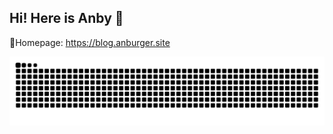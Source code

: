 ## Hi! Here is Anby 👋
🏡Homepage: https://blog.anburger.site
<!--
**anbydemara/anbydemara** is a ✨ _special_ ✨ repository because its `README.md` (this file) appears on your GitHub profile.

Here are some ideas to get you started:

- 🔭 I’m currently working on ...
- 🌱 I’m currently learning ...
- 👯 I’m looking to collaborate on ...
- 🤔 I’m looking for help with ...
- 💬 Ask me about ...
- 📫 How to reach me: ...
- 😄 Pronouns: ...
- ⚡ Fun fact: ...
-->
<picture>
  <source media="(prefers-color-scheme: dark)" srcset="https://raw.githubusercontent.com/anbydemara/anbydemara/output/github-contribution-grid-snake-dark.svg" />
  <source media="(prefers-color-scheme: light)" srcset="https://raw.githubusercontent.com/anbydemara/anbydemara/output/github-contribution-grid-snake.svg" />
  <img alt="github-snake" src="https://raw.githubusercontent.com/anbydemara/anbydemara/output/github-contribution-grid-snake.svg" />
</picture>

<!--
![](https://github-readme-stats.vercel.app/api?username=anbydemara&show_icons=true&theme=transparent)

![Top Langs](https://github-readme-stats.vercel.app/api/top-langs/?username=anbydemara&layout=compact&theme=tokyonight)

![](https://github-readme-activity-graph.cyclic.app/graph?username=anbydemara&theme=dracula)
-->

